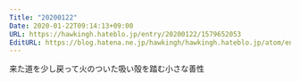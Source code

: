 ```yaml
---
Title: "20200122"
Date: 2020-01-22T09:14:13+09:00
URL: https://hawkingh.hateblo.jp/entry/20200122/1579652053
EditURL: https://blog.hatena.ne.jp/hawkingh/hawkingh.hateblo.jp/atom/entry/26006613500963960
---
```


<p>来た道を少し戻って火のついた吸い殻を踏む小さな善性</p>
